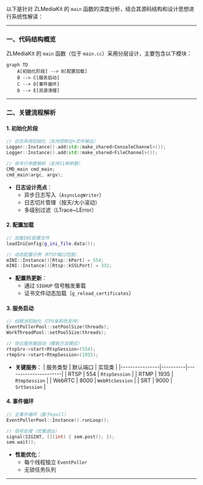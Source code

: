 以下是针对 ZLMediaKit 的 `main` 函数的深度分析，结合其源码结构和设计思想进行系统性解读：

---

### 一、代码结构概览
ZLMediaKit 的 `main` 函数（位于 `main.cc`）采用分层设计，主要包含以下模块：
```mermaid
graph TD
    A[初始化阶段] --> B[配置加载]
    B --> C[服务启动]
    C --> D[事件循环]
    D --> E[资源清理]
```

---

### 二、关键流程解析

#### 1. **初始化阶段**
```cpp
// 日志系统初始化（支持控制台+文件输出）
Logger::Instance().add(std::make_shared<ConsoleChannel>());
Logger::Instance().add(std::make_shared<FileChannel>());

// 命令行参数解析（支持11种参数）
CMD_main cmd_main;
cmd_main(argc, argv);
```
- **日志设计亮点**：
  - 异步日志写入（`AsyncLogWriter`）
  - 日志切片管理（按天/大小滚动）
  - 多级别过滤（LTrace~LError）

#### 2. **配置加载**
```cpp
// 加载INI配置文件
loadIniConfig(g_ini_file.data());

// 动态配置示例（RTSP端口范围）
mINI::Instance()[Rtsp::kPort] = 554; 
mINI::Instance()[Rtsp::kSSLPort] = 332;
```
- **配置热更新**：
  - 通过 `SIGHUP` 信号触发重载
  - 证书文件动态加载（`g_reload_certificates`）

#### 3. **服务启动**
```cpp
// 线程池初始化（CPU亲和性支持）
EventPollerPool::setPoolSize(threads);
WorkThreadPool::setPoolSize(threads);

// 协议服务器启动（模板方法模式）
rtspSrv->start<RtspSession>(554);
rtmpSrv->start<RtmpSession>(1935);
```
- **关键服务**：
  | 服务类型       | 默认端口 | 实现类               |
  |----------------|----------|----------------------|
  | RTSP           | 554      | `RtspSession`        |
  | RTMP           | 1935     | `RtmpSession`        |
  | WebRTC         | 8000     | `WebRtcSession`      |
  | SRT            | 9000     | `SrtSession`         |

#### 4. **事件循环**
```cpp
// 主事件循环（基于epoll）
EventPollerPool::Instance().runLoop();

// 信号处理（优雅退出）
signal(SIGINT, [](int) { sem.post(); });
sem.wait();
```
- **性能优化**：
  - 每个线程独立 `EventPoller`
  - 无锁任务队列

---
